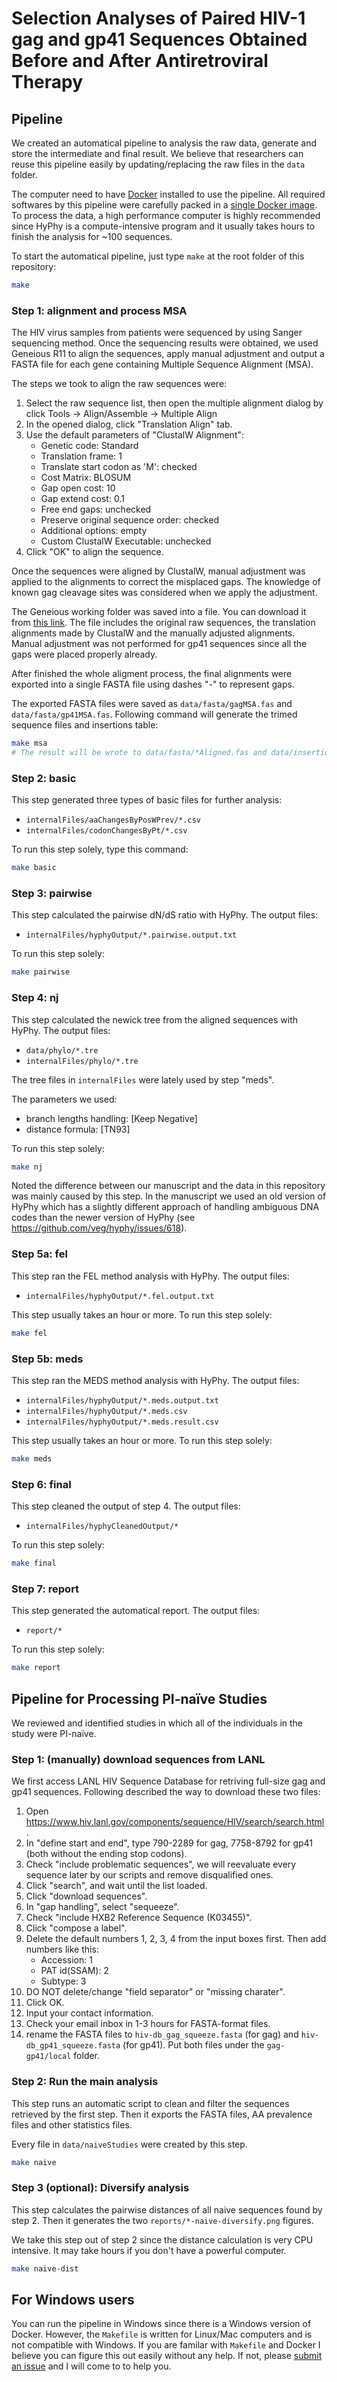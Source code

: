 # Selection Analyses of Paired HIV-1 gag and gp41 Sequences Obtained Before and After Antiretroviral Therapy

## Pipeline

We created an automatical pipeline to analysis the raw data, generate and store
the intermediate and final result. We believe that researchers can reuse this
pipeline easily by updating/replacing the raw files in the `data` folder.

The computer need to have [Docker](https://www.docker.com/) installed to use the
pipeline. All required softwares by this pipeline were carefully packed in a
[single Docker image](https://hub.docker.com/r/hivdb/gaggp41-runtime/). To
process the data, a high performance computer is highly recommended since HyPhy
is a compute-intensive program and it usually takes hours to finish the analysis
for ~100 sequences.

To start the automatical pipeline, just type `make` at the root folder of this
repository:

```sh
make
```

### Step 1: alignment and process MSA

The HIV virus samples from patients were sequenced by using Sanger sequencing
method. Once the sequencing results were obtained, we used Geneious R11 to align
the sequences, apply manual adjustment and output a FASTA file for each gene
containing Multiple Sequence Alignment (MSA).

The steps we took to align the raw sequences were:

1. Select the raw sequence list, then open the multiple alignment dialog by
   click Tools -> Align/Assemble -> Multiple Align
2. In the opened dialog, click "Translation Align" tab.
3. Use the default parameters of "ClustalW Alignment":
   - Genetic code: Standard
   - Translation frame: 1
   - Translate start codon as 'M': checked
   - Cost Matrix: BLOSUM
   - Gap open cost: 10
   - Gap extend cost: 0.1
   - Free end gaps: unchecked
   - Preserve original sequence order: checked
   - Additional options: empty
   - Custom ClustalW Executable: unchecked
4. Click "OK" to align the sequence.
 
Once the sequences were aligned by ClustalW, manual adjustment was applied
to the alignments to correct the misplaced gaps. The knowledge of known gag
cleavage sites was considered when we apply the adjustment.

The Geneious working folder was saved into a file. You can download it from
[this link](https://github.com/hivdb/gag-gp41/raw/master/internalFiles/gaggp41.geneious).
The file includes the original raw sequences, the translation alignments made
by ClustalW and the manually adjusted alignments. Manual adjustment was not
performed for gp41 sequences since all the gaps were placed properly already.

After finished the whole aligment process, the final alignments were exported
into a single FASTA file using dashes "-" to represent gaps.

The exported FASTA files were saved as `data/fasta/gagMSA.fas` and
`data/fasta/gp41MSA.fas`. Following command will generate the trimed sequence
files and insertions table:

```sh
make msa
# The result will be wrote to data/fasta/*Aligned.fas and data/insertions.csv
```

### Step 2: basic

This step generated three types of basic files for further analysis:

- `internalFiles/aaChangesByPosWPrev/*.csv`
- `internalFiles/codonChangesByPt/*.csv`

To run this step solely, type this command:

```sh
make basic
```

### Step 3: pairwise

This step calculated the pairwise dN/dS ratio with HyPhy. The output files:

- `internalFiles/hyphyOutput/*.pairwise.output.txt`

To run this step solely:

```sh
make pairwise
```

### Step 4: nj

This step calculated the newick tree from the aligned sequences with HyPhy.
The output files:

- `data/phylo/*.tre`
- `internalFiles/phylo/*.tre`

The tree files in `internalFiles` were lately used by step "meds".

The parameters we used:

- branch lengths handling: \[Keep Negative\]
- distance formula: \[TN93\]

To run this step solely:

```sh
make nj
```

Noted the difference between our manuscript and the data in this repository was
mainly caused by this step. In the manuscript we used an old version of HyPhy
which has a slightly different approach of handling ambiguous DNA codes than
the newer version of HyPhy (see https://github.com/veg/hyphy/issues/618).

### Step 5a: fel

This step ran the FEL method analysis with HyPhy. The output files:

- `internalFiles/hyphyOutput/*.fel.output.txt`

This step usually takes an hour or more. To run this step solely:

```sh
make fel
```

### Step 5b: meds

This step ran the MEDS method analysis with HyPhy. The output files:

- `internalFiles/hyphyOutput/*.meds.output.txt`
- `internalFiles/hyphyOutput/*.meds.csv`
- `internalFiles/hyphyOutput/*.meds.result.csv`

This step usually takes an hour or more. To run this step solely:

```sh
make meds
```

### Step 6: final

This step cleaned the output of step 4. The output files:

- `internalFiles/hyphyCleanedOutput/*`

To run this step solely:

```sh
make final
```

### Step 7: report

This step generated the automatical report. The output files:

- `report/*`

To run this step solely:

```sh
make report
```

## Pipeline for Processing PI-naïve Studies

We reviewed and identified studies in which all of the individuals in the study
were PI-naïve.

### Step 1: (manually) download sequences from LANL

We first access LANL HIV Sequence Database for retriving full-size gag and gp41
sequences. Following described the way to download these two files:

1.  Open https://www.hiv.lanl.gov/components/sequence/HIV/search/search.html.
2.  In "define start and end", type 790-2289 for gag, 7758-8792 for gp41 (both
    without the ending stop codons).
3.  Check "include problematic sequences", we will reevaluate every sequence
    later by our scripts and remove disqualified ones.
4.  Click "search", and wait until the list loaded.
5.  Click "download sequences".
6.  In "gap handling", select "sequeeze".
7.  Check "include HXB2 Reference Sequence (K03455)".
8.  Click "compose a label".
9.  Delete the default numbers 1, 2, 3, 4 from the input boxes first. Then add
    numbers like this:
    - Accession: 1
    - PAT id(SSAM): 2
    - Subtype: 3
10. DO NOT delete/change "field separator" or "missing charater".
11. Click OK.
12. Input your contact information.
13. Check your email inbox in 1-3 hours for FASTA-format files.
14. rename the FASTA files to `hiv-db_gag_squeeze.fasta` (for gag) and
    `hiv-db_gp41_squeeze.fasta` (for gp41). Put both files under the
    `gag-gp41/local` folder.

### Step 2: Run the main analysis

This step runs an automatic script to clean and filter the sequences retrieved
by the first step. Then it exports the FASTA files, AA prevalence files and
other statistics files.

Every file in `data/naiveStudies` were created by this step.

```sh
make naive
```

### Step 3 (optional): Diversify analysis

This step calculates the pairwise distances of all naive sequences found by
step 2. Then it generates the two `reports/*-naive-diversify.png` figures.

We take this step out of step 2 since the distance calculation is very CPU
intensive. It may take hours if you don't have a powerful computer.

```sh
make naive-dist
```

## For Windows users

You can run the pipeline in Windows since there is a Windows version of Docker.
However, the `Makefile` is written for Linux/Mac computers and is not compatible
with Windows. If you are familar with `Makefile` and Docker I believe you can
figure this out easily without any help. If not, please [submit an
issue](https://github.com/hivdb/gag-gp41/issues/new) and I will come to to help
you.
